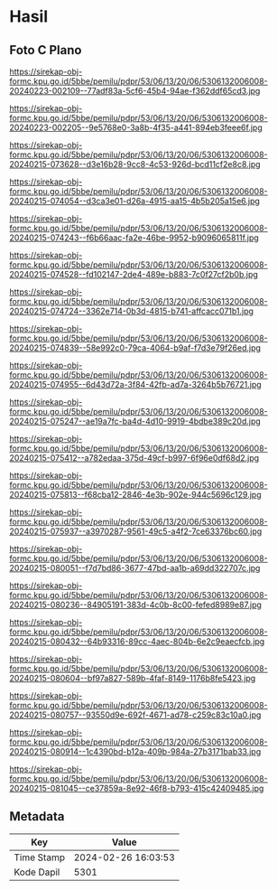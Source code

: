 # Hasil

## Foto C Plano

https://sirekap-obj-formc.kpu.go.id/5bbe/pemilu/pdpr/53/06/13/20/06/5306132006008-20240223-002109--77adf83a-5cf6-45b4-94ae-f362ddf65cd3.jpg

https://sirekap-obj-formc.kpu.go.id/5bbe/pemilu/pdpr/53/06/13/20/06/5306132006008-20240223-002205--9e5768e0-3a8b-4f35-a441-894eb3feee6f.jpg

https://sirekap-obj-formc.kpu.go.id/5bbe/pemilu/pdpr/53/06/13/20/06/5306132006008-20240215-073628--d3e16b28-9cc8-4c53-926d-bcd11cf2e8c8.jpg

https://sirekap-obj-formc.kpu.go.id/5bbe/pemilu/pdpr/53/06/13/20/06/5306132006008-20240215-074054--d3ca3e01-d26a-4915-aa15-4b5b205a15e6.jpg

https://sirekap-obj-formc.kpu.go.id/5bbe/pemilu/pdpr/53/06/13/20/06/5306132006008-20240215-074243--f6b66aac-fa2e-46be-9952-b9096065811f.jpg

https://sirekap-obj-formc.kpu.go.id/5bbe/pemilu/pdpr/53/06/13/20/06/5306132006008-20240215-074528--fd102147-2de4-489e-b883-7c0f27cf2b0b.jpg

https://sirekap-obj-formc.kpu.go.id/5bbe/pemilu/pdpr/53/06/13/20/06/5306132006008-20240215-074724--3362e714-0b3d-4815-b741-affcacc071b1.jpg

https://sirekap-obj-formc.kpu.go.id/5bbe/pemilu/pdpr/53/06/13/20/06/5306132006008-20240215-074839--58e992c0-79ca-4064-b9af-f7d3e79f26ed.jpg

https://sirekap-obj-formc.kpu.go.id/5bbe/pemilu/pdpr/53/06/13/20/06/5306132006008-20240215-074955--6d43d72a-3f84-42fb-ad7a-3264b5b76721.jpg

https://sirekap-obj-formc.kpu.go.id/5bbe/pemilu/pdpr/53/06/13/20/06/5306132006008-20240215-075247--ae19a7fc-ba4d-4d10-9919-4bdbe389c20d.jpg

https://sirekap-obj-formc.kpu.go.id/5bbe/pemilu/pdpr/53/06/13/20/06/5306132006008-20240215-075412--a782edaa-375d-49cf-b997-6f96e0df68d2.jpg

https://sirekap-obj-formc.kpu.go.id/5bbe/pemilu/pdpr/53/06/13/20/06/5306132006008-20240215-075813--f68cba12-2846-4e3b-902e-944c5696c129.jpg

https://sirekap-obj-formc.kpu.go.id/5bbe/pemilu/pdpr/53/06/13/20/06/5306132006008-20240215-075937--a3970287-9561-49c5-a4f2-7ce63376bc60.jpg

https://sirekap-obj-formc.kpu.go.id/5bbe/pemilu/pdpr/53/06/13/20/06/5306132006008-20240215-080051--f7d7bd86-3677-47bd-aa1b-a69dd322707c.jpg

https://sirekap-obj-formc.kpu.go.id/5bbe/pemilu/pdpr/53/06/13/20/06/5306132006008-20240215-080236--84905191-383d-4c0b-8c00-fefed8989e87.jpg

https://sirekap-obj-formc.kpu.go.id/5bbe/pemilu/pdpr/53/06/13/20/06/5306132006008-20240215-080432--64b93316-89cc-4aec-804b-6e2c9eaecfcb.jpg

https://sirekap-obj-formc.kpu.go.id/5bbe/pemilu/pdpr/53/06/13/20/06/5306132006008-20240215-080604--bf97a827-589b-4faf-8149-1176b8fe5423.jpg

https://sirekap-obj-formc.kpu.go.id/5bbe/pemilu/pdpr/53/06/13/20/06/5306132006008-20240215-080757--93550d9e-692f-4671-ad78-c259c83c10a0.jpg

https://sirekap-obj-formc.kpu.go.id/5bbe/pemilu/pdpr/53/06/13/20/06/5306132006008-20240215-080914--1c4390bd-b12a-409b-984a-27b3171bab33.jpg

https://sirekap-obj-formc.kpu.go.id/5bbe/pemilu/pdpr/53/06/13/20/06/5306132006008-20240215-081045--ce37859a-8e92-46f8-b793-415c42409485.jpg


## Metadata

| Key        | Value               |
| ---------- | ------------------- |
| Time Stamp | 2024-02-26 16:03:53 |
| Kode Dapil | 5301                |



